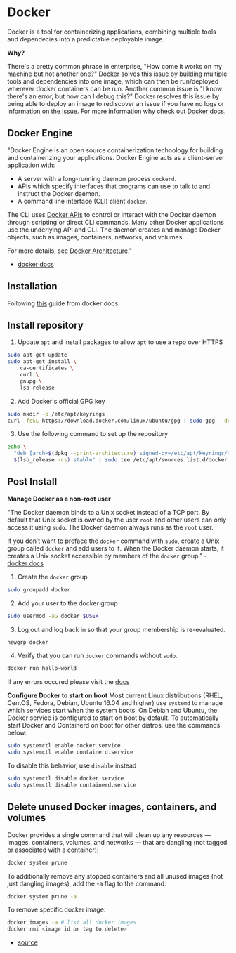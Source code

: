 # Docker

Docker is a tool for containerizing applications, combining multiple tools and dependecies into a predictable deployable image.

**Why?**

There's a pretty common phrase in enterprise, "How come it works on my machine but not another one?" Docker solves this issue by building multiple tools and dependencies into one image, which can then be run/deployed wherever docker containers can be run. Another common issue is "I know there's an error, but how can I debug this?" Docker resolves this issue by being able to deploy an image to rediscover an issue if you have no logs or information on the issue. For more information why check out [Docker docs](https://www.docker.com/why-docker/).

## Docker Engine
"Docker Engine is an open source containerization technology for building and containerizing your applications. Docker Engine acts as a client-server application with:

- A server with a long-running daemon process `dockerd`.
- APIs which specify interfaces that programs can use to talk to and instruct the Docker daemon.
- A command line interface (CLI) client `docker`.

The CLI uses [Docker APIs](https://docs.docker.com/engine/api/) to control or interact with the Docker daemon through scripting or direct CLI commands. Many other Docker applications use the underlying API and CLI. The daemon creates and manage Docker objects, such as images, containers, networks, and volumes.

For more details, see [Docker Architecture](https://docs.docker.com/get-started/overview/#docker-architecture)."
- [docker docs](https://docs.docker.com/engine/)

## Installation
Following [this](https://docs.docker.com/engine/install/ubuntu/) guide from docker docs.

## Install repository

1. Update `apt` and install packages to allow `apt` to use a repo over HTTPS
```bash
sudo apt-get update
sudo apt-get install \
    ca-certificates \
    curl \
    gnupg \
    lsb-release
```

2. Add Docker's official GPG key
```bash
sudo mkdir -p /etc/apt/keyrings
curl -fsSL https://download.docker.com/linux/ubuntu/gpg | sudo gpg --dearmor -o /etc/apt/keyrings/docker.gpg
```

3. Use the following command to set up the repository
```bash
echo \
  "deb [arch=$(dpkg --print-architecture) signed-by=/etc/apt/keyrings/docker.gpg] https://download.docker.com/linux/ubuntu \
  $(lsb_release -cs) stable" | sudo tee /etc/apt/sources.list.d/docker.list > /dev/null
```

## Post Install

**Manage Docker as a non-root user**

"The Docker daemon binds to a Unix socket instead of a TCP port. By default that Unix socket is owned by the user `root` and other users can only access it using `sudo`. The Docker daemon always runs as the `root` user.

If you don’t want to preface the `docker` command with `sudo`, create a Unix group called `docker` and add users to it. When the Docker daemon starts, it creates a Unix socket accessible by members of the `docker` group." - [docker docs
](https://docs.docker.com/engine/install/linux-postinstall/)

1. Create the `docker` group
```bash
sudo groupadd docker
```

2. Add your user to the docker group
```bash
sudo usermod -aG docker $USER
```

3. Log out and log back in so that your group membership is re-evaluated.
```bash
newgrp docker
```

4. Verify that you can run `docker` commands without `sudo`.
```bash
docker run hello-world
```

If any errors occured please visit the [docs](https://docs.docker.com/engine/install/linux-postinstall/)

**Configure Docker to start on boot**
Most current Linux distributions (RHEL, CentOS, Fedora, Debian, Ubuntu 16.04 and higher) use `systemd` to manage which services start when the system boots. On Debian and Ubuntu, the Docker service is configured to start on boot by default. To automatically start Docker and Containerd on boot for other distros, use the commands below:
```bash
sudo systemctl enable docker.service
sudo systemctl enable containerd.service
```
To disable this behavior, use `disable` instead
```bash
sudo systemctl disable docker.service
sudo systemctl disable containerd.service
```

## Delete unused Docker images, containers, and volumes
Docker provides a single command that will clean up any resources — images, containers, volumes, and networks — that are dangling (not tagged or associated with a container):
```bash
docker system prune
```

To additionally remove any stopped containers and all unused images (not just dangling images), add the -a flag to the command:
```bash
docker system prune -a
```

To remove specific docker image:
```bash
docker images -a # list all docker images
docker rmi <image id or tag to delete>
```

- [source](https://www.digitalocean.com/community/tutorials/how-to-remove-docker-images-containers-and-volumes)

